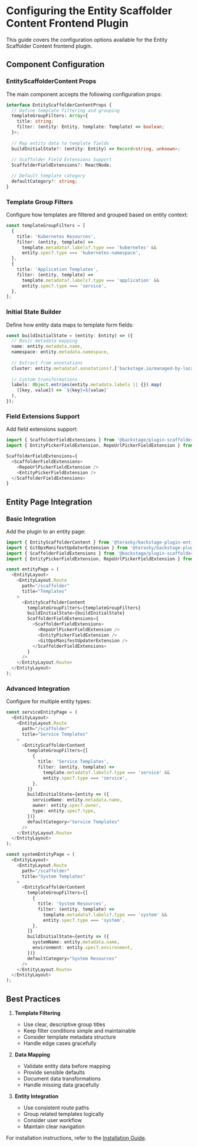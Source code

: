 # Configuring the Entity Scaffolder Content Frontend Plugin

This guide covers the configuration options available for the Entity Scaffolder Content frontend plugin.

## Component Configuration

### EntityScaffolderContent Props

The main component accepts the following configuration props:

```typescript
interface EntityScaffolderContentProps {
  // Define template filtering and grouping
  templateGroupFilters: Array<{
    title: string;
    filter: (entity: Entity, template: Template) => boolean;
  }>;
  
  // Map entity data to template fields
  buildInitialState?: (entity: Entity) => Record<string, unknown>;
  
  // Scaffolder Field Extensions Support
  ScaffolderFieldExtensions?: ReactNode;  

  // Default template category
  defaultCategory?: string;
}
```

### Template Group Filters

Configure how templates are filtered and grouped based on entity context:

```typescript
const templateGroupFilters = [
  {
    title: 'Kubernetes Resources',
    filter: (entity, template) =>
      template.metadata?.labels?.type === 'kubernetes' &&
      entity.spec?.type === 'kubernetes-namespace',
  },
  {
    title: 'Application Templates',
    filter: (entity, template) =>
      template.metadata?.labels?.type === 'application' &&
      entity.spec?.type === 'service',
  },
];
```

### Initial State Builder

Define how entity data maps to template form fields:

```typescript
const buildInitialState = (entity: Entity) => ({
  // Basic metadata mapping
  name: entity.metadata.name,
  namespace: entity.metadata.namespace,
  
  // Extract from annotations
  cluster: entity.metadata?.annotations?.['backstage.io/managed-by-location']?.split(": ")[1],
  
  // Custom transformations
  labels: Object.entries(entity.metadata.labels || {}).map(
    ([key, value]) => `${key}=${value}`
  ),
});
```

### Field Extensions Support

Add field extensions support:

```typescript
import { ScaffolderFieldExtensions } from '@backstage/plugin-scaffolder-react';
import { EntityPickerFieldExtension, RepoUrlPickerFieldExtension } from '@backstage/plugin-scaffolder';

ScaffolderFieldExtensions={
  <ScaffolderFieldExtensions>
    <RepoUrlPickerFieldExtension />
    <EntityPickerFieldExtension />
  </ScaffolderFieldExtensions>
}
```

## Entity Page Integration

### Basic Integration

Add the plugin to an entity page:

```typescript
import { EntityScaffolderContent } from '@terasky/backstage-plugin-entity-scaffolder-content';
import { GitOpsManifestUpdaterExtension } from '@terasky/backstage-plugin-gitops-manifest-updater';
import { ScaffolderFieldExtensions } from '@backstage/plugin-scaffolder-react';
import { EntityPickerFieldExtension, RepoUrlPickerFieldExtension } from '@backstage/plugin-scaffolder';

const entityPage = (
  <EntityLayout>
    <EntityLayout.Route 
      path="/scaffolder" 
      title="Templates"
    >
      <EntityScaffolderContent
        templateGroupFilters={templateGroupFilters}
        buildInitialState={buildInitialState}
        ScaffolderFieldExtensions={
          <ScaffolderFieldExtensions>
            <RepoUrlPickerFieldExtension />
            <EntityPickerFieldExtension />
            <GitOpsManifestUpdaterExtension />
          </ScaffolderFieldExtensions>
        }
      />
    </EntityLayout.Route>
  </EntityLayout>
);
```

### Advanced Integration

Configure for multiple entity types:

```typescript
const serviceEntityPage = (
  <EntityLayout>
    <EntityLayout.Route 
      path="/scaffolder" 
      title="Service Templates"
    >
      <EntityScaffolderContent
        templateGroupFilters={[
          {
            title: 'Service Templates',
            filter: (entity, template) =>
              template.metadata?.labels?.type === 'service' &&
              entity.spec?.type === 'service',
          },
        ]}
        buildInitialState={entity => ({
          serviceName: entity.metadata.name,
          owner: entity.spec?.owner,
          type: entity.spec?.type,
        })}
        defaultCategory="Service Templates"
      />
    </EntityLayout.Route>
  </EntityLayout>
);

const systemEntityPage = (
  <EntityLayout>
    <EntityLayout.Route 
      path="/scaffolder" 
      title="System Templates"
    >
      <EntityScaffolderContent
        templateGroupFilters={[
          {
            title: 'System Resources',
            filter: (entity, template) =>
              template.metadata?.labels?.type === 'system' &&
              entity.spec?.type === 'system',
          },
        ]}
        buildInitialState={entity => ({
          systemName: entity.metadata.name,
          environment: entity.spec?.environment,
        })}
        defaultCategory="System Resources"
      />
    </EntityLayout.Route>
  </EntityLayout>
);
```

## Best Practices

1. **Template Filtering**
    - Use clear, descriptive group titles
    - Keep filter conditions simple and maintainable
    - Consider template metadata structure
    - Handle edge cases gracefully

2. **Data Mapping**
    - Validate entity data before mapping
    - Provide sensible defaults
    - Document data transformations
    - Handle missing data gracefully

3. **Entity Integration**
    - Use consistent route paths
    - Group related templates logically
    - Consider user workflow
    - Maintain clear navigation

For installation instructions, refer to the [Installation Guide](./install.md). 